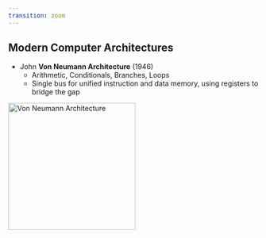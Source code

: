 ```yaml
---
transition: zoom
---
```


## Modern Computer Architectures

- John **Von Neumann Architecture** (1946)
  - Arithmetic, Conditionals, Branches, Loops
  - Single bus for unified instruction and data memory, using registers to bridge the gap

<div class="paragraph">
    <p>
        <span class="image">
            <a title="Kapooht / CC BY-SA (https://creativecommons.org/licenses/by-sa/3.0)" href="https://commons.wikimedia.org/wiki/File:Von_Neumann_Architecture.svg"><img width="256" alt="Von Neumann Architecture" src="https://upload.wikimedia.org/wikipedia/commons/thumb/e/e5/Von_Neumann_Architecture.svg/256px-Von_Neumann_Architecture.svg.png"></a>
        </span>
    </p>
</div>
